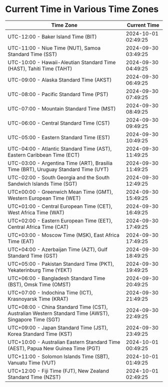 # Current Time in Various Time Zones

| Time Zone | Current Time |
|-----------|--------------|
| UTC-12:00 - Baker Island Time (BIT) | 2024-10-01 02:49:25 |
| UTC-11:00 - Niue Time (NUT), Samoa Standard Time (SST) | 2024-09-30 03:49:25 |
| UTC-10:00 - Hawaii-Aleutian Standard Time (HAST), Tahiti Time (TAHT) | 2024-09-30 04:49:25 |
| UTC-09:00 - Alaska Standard Time (AKST) | 2024-09-30 06:49:25 |
| UTC-08:00 - Pacific Standard Time (PST) | 2024-09-30 07:49:25 |
| UTC-07:00 - Mountain Standard Time (MST) | 2024-09-30 08:49:25 |
| UTC-06:00 - Central Standard Time (CST) | 2024-09-30 09:49:25 |
| UTC-05:00 - Eastern Standard Time (EST) | 2024-09-30 10:49:25 |
| UTC-04:00 - Atlantic Standard Time (AST), Eastern Caribbean Time (ECT) | 2024-09-30 11:49:25 |
| UTC-03:00 - Argentina Time (ART), Brasília Time (BRT), Uruguay Standard Time (UYT) | 2024-09-30 11:49:25 |
| UTC-02:00 - South Georgia and the South Sandwich Islands Time (SGT) | 2024-09-30 12:49:25 |
| UTC±00:00 - Greenwich Mean Time (GMT), Western European Time (WET) | 2024-09-30 15:49:25 |
| UTC+01:00 - Central European Time (CET), West Africa Time (WAT) | 2024-09-30 16:49:25 |
| UTC+02:00 - Eastern European Time (EET), Central Africa Time (CAT) | 2024-09-30 17:49:25 |
| UTC+03:00 - Moscow Time (MSK), East Africa Time (EAT) | 2024-09-30 17:49:25 |
| UTC+04:00 - Azerbaijan Time (AZT), Gulf Standard Time (GST) | 2024-09-30 18:49:25 |
| UTC+05:00 - Pakistan Standard Time (PKT), Yekaterinburg Time (YEKT) | 2024-09-30 19:49:25 |
| UTC+06:00 - Bangladesh Standard Time (BST), Omsk Time (OMST) | 2024-09-30 20:49:25 |
| UTC+07:00 - Indochina Time (ICT), Krasnoyarsk Time (KRAT) | 2024-09-30 21:49:25 |
| UTC+08:00 - China Standard Time (CST), Australian Western Standard Time (AWST), Singapore Time (SGT) | 2024-09-30 22:49:25 |
| UTC+09:00 - Japan Standard Time (JST), Korea Standard Time (KST) | 2024-09-30 23:49:25 |
| UTC+10:00 - Australian Eastern Standard Time (AEST), Papua New Guinea Time (PGT) | 2024-10-01 00:49:25 |
| UTC+11:00 - Solomon Islands Time (SBT), Vanuatu Time (VUT) | 2024-10-01 01:49:25 |
| UTC+12:00 - Fiji Time (FJT), New Zealand Standard Time (NZST) | 2024-10-01 02:49:25 |
